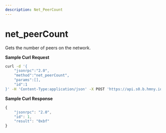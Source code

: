 ```yaml
---
description: Net_PeerCount
---
```


# net\_peerCount

Gets the number of peers on the network.

**Sample Curl Request**

```bash
curl -d '{
    "jsonrpc":"2.0",
    "method":"net_peerCount",
    "params":[],
    "id":1
}' -H 'Content-Type:application/json' -X POST 'https://api.s0.b.hmny.io'
```

**Sample Curl Response**

```javascript
{
    "jsonrpc": "2.0",
    "id": 1,
    "result": "0xbf"
}
```
